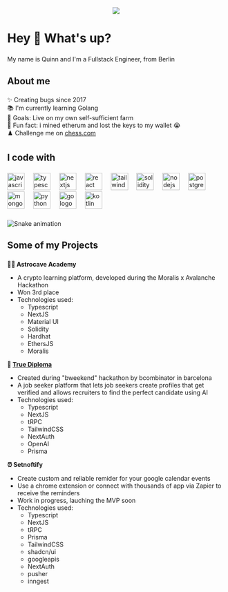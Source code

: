<div align="center">
  <img src="https://profile-counter.glitch.me/quinn-eschenbach/count.svg?"  />
</div>

###

<h1 align="left">Hey 👋 What's up?</h1>

###

<p align="left">My name is Quinn and I'm a Fullstack Engineer, from Berlin</p>

###

<h2 align="left">About me</h2>

###

<p align="left">✨ Creating bugs since 2017<br>📚 I'm currently learning Golang<br>🎯 Goals: Live on my own self-sufficient farm <br>🎲 Fun fact: i mined etherum and lost the keys to my wallet 😭<br>♟️ Challenge me on
  <a  target="_blank" rel="noopener noreferrer" href="https://www.chess.com/member/sirscofield">
    chess.com
  </a>
  </p>

###

<h2 align="left">I code with</h2>

###

<div align="left">
  <img src="https://cdn.jsdelivr.net/gh/devicons/devicon/icons/javascript/javascript-original.svg" height="40" alt="javascript logo"  />
  <img width="12" />
  <img src="https://cdn.jsdelivr.net/gh/devicons/devicon/icons/typescript/typescript-original.svg" height="40" alt="typescript logo"  />
  <img width="12" />
  <img src="https://cdn.jsdelivr.net/gh/devicons/devicon/icons/nextjs/nextjs-original.svg" height="40" alt="nextjs logo"  />
  <img width="12" />
  <img src="https://cdn.jsdelivr.net/gh/devicons/devicon/icons/react/react-original.svg" height="40" alt="react logo"  />
  <img width="12" />
  <img src="https://cdn.jsdelivr.net/gh/devicons/devicon/icons/tailwindcss/tailwindcss-original-wordmark.svg" height="40" alt="tailwindcss logo"  />
  <img width="12" />
  <img src="https://cdn.jsdelivr.net/gh/devicons/devicon/icons/solidity/solidity-original.svg" height="40" alt="solidity logo"  />
  <img width="12" />
  <img src="https://cdn.jsdelivr.net/gh/devicons/devicon/icons/nodejs/nodejs-original.svg" height="40" alt="nodejs logo"  />
  <img width="12" />
  <img src="https://cdn.jsdelivr.net/gh/devicons/devicon/icons/postgresql/postgresql-original.svg" height="40" alt="postgresql logo"  />
  <img width="12" />
  <img src="https://cdn.jsdelivr.net/gh/devicons/devicon/icons/mongodb/mongodb-original.svg" height="40" alt="mongodb logo"  />
  <img width="12" />
  <img src="https://cdn.jsdelivr.net/gh/devicons/devicon/icons/python/python-original.svg" height="40" alt="python logo"  />
  <img width="12" />
  <img src="https://cdn.jsdelivr.net/gh/devicons/devicon/icons/go/go-original.svg" height="40" alt="go logo"  />
  <img width="12" />
  <img src="https://cdn.jsdelivr.net/gh/devicons/devicon/icons/kotlin/kotlin-original.svg" height="40" alt="kotlin logo"  />
</div>


###

<img src="https://raw.githubusercontent.com/quinn-eschenbach/quinn-eschenbach/output/snake.svg" alt="Snake animation" />


###

<h2 align="left">Some of my Projects</h2>

###

<p align="left">
  <p>👨&zwj;🎓<strong> Astrocave Academy</strong></p>

<ul>
	<li>A crypto learning platform, developed during the Moralis x Avalanche Hackathon</li>
	<li>Won 3rd place</li>
	<li>Technologies used:&nbsp;
	<ul>
		<li>Typescript</li>
		<li>NextJS</li>
		<li>Material UI</li>
		<li>Solidity</li>
		<li>Hardhat</li>
		<li>EthersJS</li>
		<li>Moralis</li>
	</ul>
	</li>
</ul>

<p><strong>🏫 <a href="https://true-diploma-v2-production.up.railway.app/">True Diploma</a></strong></p>

<ul>
	<li>Created during &quot;bweekend&quot; hackathon by bcombinator in barcelona</li>
	<li>A job seeker platform that lets job seekers create profiles that get verified and allows recruiters to find the perfect candidate using AI</li>
	<li>Technologies used:
	<ul>
		<li>Typescript</li>
		<li>NextJS</li>
		<li>tRPC</li>
		<li>TailwindCSS</li>
		<li>NextAuth</li>
		<li>OpenAI</li>
		<li>Prisma</li>
	</ul>
	</li>
</ul>

<p><strong>⏰ Setnoftify</strong></p>

<ul>
	<li>Create custom and reliable remider for your google calendar events</li>
	<li>Use a chrome extension or connect with thousands of app via Zapier to receive the reminders</li>
	<li>Work in progress, lauching the MVP soon</li>
	<li>Technologies used:
	<ul>
		<li>Typescript</li>
		<li>NextJS</li>
		<li>tRPC</li>
		<li>Prisma</li>
		<li>TailwindCSS</li>
		<li>shadcn/ui</li>
		<li>googleapis</li>
		<li>NextAuth</li>
		<li>pusher</li>
		<li>inngest</li>
	</ul>
	</li>
</ul>

</p>


